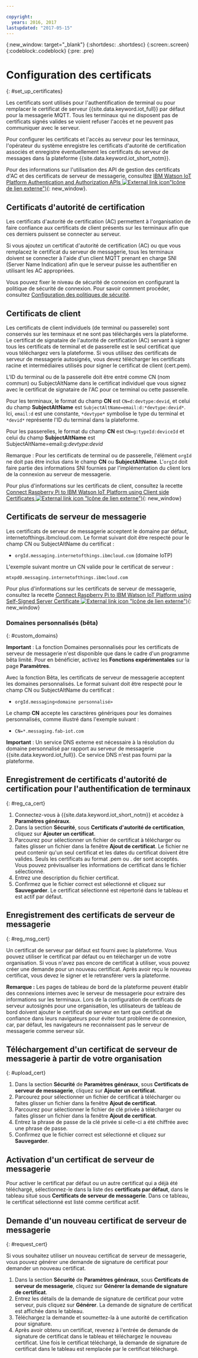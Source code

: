 ```yaml
---

copyright:
  years: 2016, 2017
lastupdated: "2017-05-15"
---
```


{:new_window: target="\_blank"}
{:shortdesc: .shortdesc}
{:screen:.screen}
{:codeblock:.codeblock}
{:pre: .pre}

# Configuration des certificats
{: #set_up_certificates}

Les certificats sont utilisés pour l'authentification de terminal ou pour remplacer le certificat de serveur {{site.data.keyword.iot_full}} par défaut pour la messagerie MQTT. Tous les terminaux qui ne disposent pas de certificats signés valides se voient refuser l'accès et ne peuvent pas communiquer avec le serveur.

Pour configurer les certificats et l'accès au serveur pour les terminaux, l'opérateur du système enregistre les certificats d'autorité de certification associés et enregistre éventuellement les certificats du serveur de messages dans la plateforme {{site.data.keyword.iot_short_notm}}.

Pour des informations sur l'utilisation des API
de gestion des certificats d'AC et des
certificats de serveur de messagerie, consultez [IBM Watson IoT Platform Authentication and Authorization APIs ![External link icon](../../../../icons/launch-glyph.svg)"Icône de lien externe")](https://docs.internetofthings.ibmcloud.com/apis/swagger/v0002/security.html){: new_window}.

## Certificats d'autorité de certification
Les certificats d'autorité de certification (AC) permettent à l'organisation de faire confiance aux
certificats de client présents sur les terminaux afin que ces derniers puissent se connecter au serveur.

Si vous ajoutez un certificat d'autorité de certification (AC) ou que vous remplacez le
certificat du serveur de messagerie, tous les terminaux doivent se connecter à l'aide
d'un client MQTT prenant en charge SNI (Server Name Indication) afin que le serveur puisse les authentifier
en utilisant les AC appropriées.


Vous pouvez fixer le niveau de sécurité de connexion en configurant la politique de sécurité de connexion. Pour savoir comment procéder, consultez [Configuration des politiques de sécurité](set_up_policies.html).

## Certificats de client

Les certificats de client individuels (de terminal ou passerelle) sont conservés
sur les terminaux et ne sont pas téléchargés vers la plateforme.
Le certificat de signataire de l'autorité de certification (AC) servant à signer tous les
certificats de terminal et de passerelle est le seul certificat que vous téléchargez vers
la plateforme.
Si vous utilisez des certificats de serveur de messagerie autosignés, vous devez télécharger les
certificats racine et intermédiaires utilisés pour signer le certificat de client (cert.pem).

L'ID du terminal ou de la passerelle doit être entré comme CN (nom commun) ou SubjectAltName dans
le certificat individuel que vous signez avec le certificat de signataire de l'AC pour ce terminal ou cette passerelle.


Pour les terminaux, le format du champ **CN** est `CN=d:devtype:devid`,
et celui du champ **SubjectAltName** est `SubjectAltName=email:d:*devtype:devid*`.
Ici, `email:d` est une constante,
`*devtype*` symbolise le type du terminal et `*devid*` représente l'ID du terminal dans la plateforme.

Pour les passerelles, le format du champ **CN** est `CN=g:typeId:deviceId`
et celui du champ **SubjectAltName** est SubjectAltName=email:g:*devtype:devid*

Remarque : Pour les certificats de terminal ou de passerelle,
l'élément `orgId` ne doit pas être inclus dans le champ **CN** ou **SubjectAltName**.
L'`orgId` doit faire partie des informations SNI fournies par l'implémentation du client lors de la connexion au serveur de messagerie. 

Pour plus d'informations sur les certificats de client, consultez la recette [ Connect Raspberry Pi to IBM Watson IoT Platform using Client side Certificates ![External link icon](../../../../icons/launch-glyph.svg) "Icône de lien externe")](https://developer.ibm.com/recipes/tutorials/connect-raspberry-pi-to-ibm-watson-iot-platform-using-client-side-certificates/){: new_window}

## Certificats de serveur de messagerie

Les certificats de serveur de messagerie acceptent le domaine par défaut, internetofthings.ibmcloud.com.
Le format suivant doit être respecté pour le champ CN ou SubjectAltName du certificat :

- `orgId.messaging.internetofthings.ibmcloud.com` (domaine IoTP)

L'exemple suivant montre un CN valide pour le certificat de serveur :

`mtxpd0.messaging.internetofthings.ibmcloud.com`

Pour plus d'informations sur les certificats de serveur de messagerie, consultez la recette [ Connect Raspberry Pi to IBM Watson IoT Platform using Self-Signed Server Certificate ![External link icon](../../../../icons/launch-glyph.svg) "Icône de lien externe")](https://developer.ibm.com/recipes/tutorials/connect-raspberry-pi-to-ibm-watson-iot-platform-using-selfsigned-server-certificate/){: new_window}

### Domaines personnalisés (bêta)
{: #custom_domains}

**Important** : La fonction Domaines personnalisés pour les certificats de serveur de messagerie
n'est disponible que dans le cadre d'un programme bêta limité.
Pour en bénéficier,
activez les **Fonctions expérimentales** sur la page **Paramètres**. 

Avec la fonction Bêta, les certificats de serveur de messagerie acceptent les domaines personnalisés. Le format suivant doit être respecté pour le champ CN ou SubjectAltName du certificat :

- `orgId.messaging<domaine personnalisé>`

Le champ **CN** accepte les caractères génériques pour les domaines personnalisés, comme illustré dans l'exemple suivant :

- `CN=*.messaging.fab-iot.com`

**Important** : Un service DNS externe est nécessaire à la résolution du domaine personnalisé par rapport au serveur de messagerie {{site.data.keyword.iot_full}}. Ce service DNS n'est pas fourni par la plateforme.

## Enregistrement de certificats d'autorité de certification pour l'authentification de terminaux
{: #reg_ca_cert}

1. Connectez-vous à {{site.data.keyword.iot_short_notm}} et accédez à **Paramètres généraux**.
2. Dans la section **Sécurité**, sous **Certificats d'autorité de certification**, cliquez sur **Ajouter un certificat**.
3. Parcourez pour sélectionner un fichier de certificat à télécharger ou faites glisser un fichier dans la fenêtre **Ajout de certificat**. Le fichier ne peut contenir qu'un seul certificat et les dates du certificat doivent être valides. Seuls les certificats au format .pem ou . der sont acceptés. Vous pouvez prévisualiser les informations de certificat dans le fichier sélectionné.
4. Entrez une description du fichier certificat.
5. Confirmez que le fichier correct est sélectionné et cliquez sur **Sauvegarder**. Le certificat sélectionné est répertorié dans le tableau et est actif par défaut.

## Enregistrement des certificats de serveur de messagerie
{: #reg_msg_cert}

Un certificat de serveur par défaut est fourni avec la plateforme. Vous pouvez utiliser le certificat par défaut ou en télécharger un de votre organisation. Si vous n'avez pas encore de certificat à utiliser, vous pouvez créer une demande pour un nouveau certificat. Après avoir reçu le nouveau certificat, vous devez le signer et le retransférer vers la plateforme.

**Remarque :** Les pages de tableau de bord de la plateforme peuvent établir des connexions internes avec le serveur de messagerie pour extraire des informations sur les terminaux. 
Lors de la configuration de certificats de serveur autosignés pour une organisation, les
utilisateurs de tableau de bord doivent ajouter le certificat de serveur en tant que
certificat de confiance dans leurs navigateurs pour éviter tout problème de
connexion, car, par défaut, les navigateurs ne reconnaissent pas le serveur de messagerie
comme serveur sûr.

## Téléchargement d'un certificat de serveur de messagerie à partir de votre organisation
{: #upload_cert}
1. Dans la section **Sécurité** de **Paramètres généraux**, sous **Certificats de serveur de messagerie**, cliquez sur **Ajouter un certificat**.
2. Parcourez pour sélectionner un fichier de certificat à télécharger ou faites glisser un fichier dans la fenêtre **Ajout de certificat**. 
3. Parcourez pour sélectionner le fichier de clé privée à télécharger ou faites glisser un fichier dans la fenêtre **Ajout de certificat**.
4. Entrez la phrase de passe de la clé privée si celle-ci a été chiffrée avec une phrase de passe.
5. Confirmez que le fichier correct est sélectionné et cliquez sur **Sauvegarder**.

## Activation d'un certificat de serveur de messagerie

Pour activer le certificat par défaut ou un autre certificat qui a déjà été
téléchargé, sélectionnez-le dans la liste
des **certificats par défaut**,
dans le tableau situé sous **Certificats de serveur de messagerie**.
Dans ce tableau, le certificat sélectionné est listé comme certificat actif.

## Demande d'un nouveau certificat de serveur de messagerie
{: #request_cert}

Si vous souhaitez utiliser un nouveau certificat de serveur de messagerie, vous pouvez générer une demande de signature de certificat pour demander un nouveau certificat.

1. Dans la section **Sécurité** de **Paramètres généraux**, sous **Certificats de serveur de messagerie**, cliquez sur **Générer la demande de signature de certificat**.
2. Entrez les détails de la demande de signature de certificat pour votre serveur, puis cliquez sur **Générer**. La demande de signature de certificat est affichée dans le tableau.
3. Téléchargez la demande et soumettez-la à une autorité de certification pour signature.
4. Après avoir obtenu un certificat, revenez à l'entrée de demande de signature de certificat dans le tableau et téléchargez le nouveau certificat. Une fois le certificat téléchargé, la demande de signature de certificat dans le tableau est remplacée par le certificat téléchargé.
